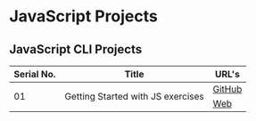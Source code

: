 # JavaScript Projects

## JavaScript CLI Projects
<table>
      <thead>
        <tr>
          <th>Serial No.</th>
          <th>Title</th>
          <th>URL's</th>
        </tr>
      </thead>
      <tbody>
      <!-- ***********************01*********************** -->
        <tr>
          <td rowspan="3">01</td>
          <td rowspan="3">Getting Started with JS exercises</td>
          <td rowspan="1">
            <a href="https://github.com/hassan-ak/wmd-js-getting-started-exercises" target="_blank">GitHub</a>
          </td>
        </tr>
        <tr>
          <td rowspan="1">
            <a href="http://js-exercises-wmd-hassan.surge.sh/" target="_blank">Web</a>
          </td>
        </tr>
      </tbody>
    </table>
  </body>
